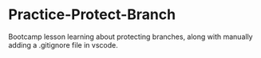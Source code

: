 # Practice-Protect-Branch
Bootcamp lesson learning about protecting branches, along with manually adding a .gitignore file in vscode. 
